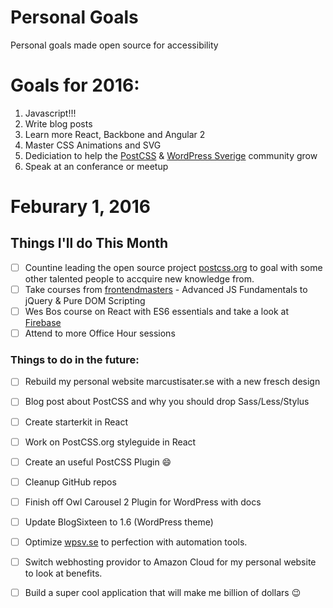 Personal Goals
==============

Personal goals made open source for accessibility 

# Goals for 2016:
1. Javascript!!!
2. Write blog posts
3. Learn more React, Backbone and Angular 2 
4. Master CSS Animations and SVG
5. Dediciation to help the [PostCSS](https://github.com/postcss/postcss) & [WordPress Sverige](http://wpsv.se/) community grow
6. Speak at an conferance or meetup

# Feburary 1, 2016 

## Things I'll do This Month

- [ ] Countine leading the open source project [postcss.org](https://github.com/postcss/postcss.org) to goal with some other talented people to accquire new knowledge from.
- [ ] Take courses from [frontendmasters](https://frontendmasters.com/courses/) - Advanced JS Fundamentals to jQuery & Pure DOM Scripting
- [ ] Wes Bos course on React with ES6 essentials and take a look at [Firebase](https://www.firebase.com/)
- [ ] Attend to more Office Hour sessions

### Things to do in the future:
- [ ] Rebuild my personal website marcustisater.se with a new fresch design
- [ ] Blog post about PostCSS and why you should drop Sass/Less/Stylus 
- [ ] Create starterkit in React
- [ ] Work on PostCSS.org styleguide in React 
- [ ] Create an useful PostCSS Plugin :smile:
- [ ] Cleanup GitHub repos
- [ ] Finish off Owl Carousel 2 Plugin for WordPress with docs
- [ ] Update BlogSixteen to 1.6 (WordPress theme)
- [ ] Optimize [wpsv.se](wpsv.se) to perfection with automation tools.
- [ ] Switch webhosting providor to Amazon Cloud for my personal website to look at benefits. 
- [ ] Build a super cool application that will make me billion of dollars :wink:

